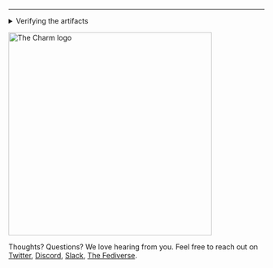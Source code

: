 ---

<details>
<summary>Verifying the artifacts</summary>

First, download the [`checksums.txt` file](https://github.com/charmbracelet/{{.ProjectName}}/releases/download/{{.Version}}/checksums.txt), for example, with `wget`:

```bash
wget 'https://github.com/charmbracelet/{{.ProjectName}}/releases/download/{{.Tag}}/checksums.txt'
```

Then, verify it using [`cosign`](https://github.com/sigstore/cosign):

```bash
cosign verify-blob \
  --certificate-identity 'https://github.com/charmbracelet/meta/.github/workflows/goreleaser.yml@refs/heads/main' \
  --certificate-oidc-issuer 'https://token.actions.githubusercontent.com' \
  --cert 'https://github.com/charmbracelet/{{.ProjectName}}/releases/download/{{.Tag}}/checksums.txt.pem' \
  --signature 'https://github.com/charmbracelet/{{.ProjectName}}/releases/download/{{.Tag}}/checksums.txt.sig' \
  ./checksums.txt
```

If the output is `Verified OK`, you can safely use it to verify the checksums of other artifacts you downloaded from the release using `sha256sum`:

```bash
sha256sum --ignore-missing -c checksums.txt
```

Done! You artifacts are now verified!

</details>

<a href="https://charm.sh/"><img alt="The Charm logo" src="https://stuff.charm.sh/charm-banner-next.jpg" width="400"></a>

Thoughts? Questions? We love hearing from you. Feel free to reach out on [Twitter](https://twitter.com/charmcli), [Discord](https://charm.land/discord), [Slack](https://charm.land/slack), [The Fediverse](https://mastodon.technology/@charm).
